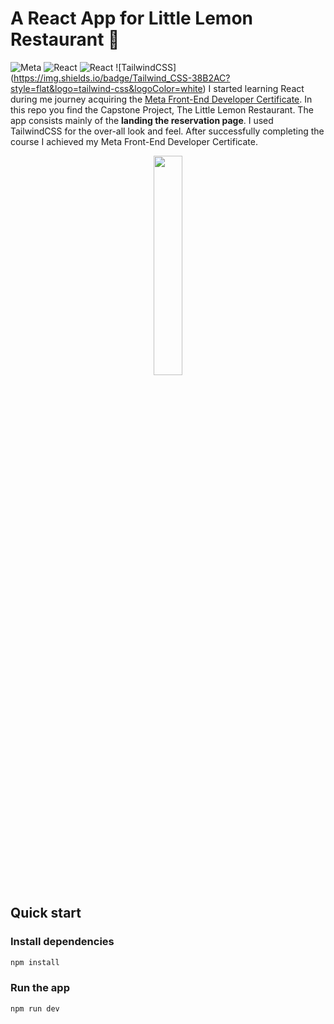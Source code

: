 # A React App for Little Lemon Restaurant 🍋

![Meta](https://img.shields.io/badge/Meta-0668E1?style=flat&logo=meta&logoColor=white)
![React](https://img.shields.io/badge/React-499CB8?style=flat&logo=react&logoColor=white)
![React](https://img.shields.io/badge/React-499CB8?style=flat&logo=react&logoColor=white)
![TailwindCSS] (https://img.shields.io/badge/Tailwind_CSS-38B2AC?style=flat&logo=tailwind-css&logoColor=white)
I started learning React during me journey acquiring the [Meta Front-End Developer Certificate](https://www.coursera.org/professional-certificates/meta-front-end-developer). In this repo you find the Capstone Project, The Little Lemon Restaurant. The app consists mainly of the **landing the reservation page**. I used TailwindCSS for the over-all look and feel. After successfully completing the course I achieved my Meta Front-End Developer Certificate.

<p align="center">
    <a href="https://www.credly.com/org/facebook-blueprint/badge/meta-front-end-developer-certificate">
        <img src="public/meta-frontend-cert.png" width="30%" height="30%" />
    </a>
</p>

## Quick start
### Install dependencies

```bash
npm install
```

### Run the app

```bash
npm run dev
```
